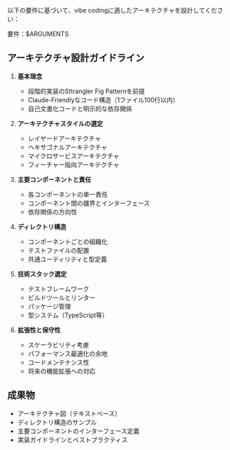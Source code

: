 以下の要件に基づいて、vibe codingに適したアーキテクチャを設計してください：

要件：$ARGUMENTS

## アーキテクチャ設計ガイドライン

1. **基本理念**
   - 段階的実装のSttrangler Fig Patternを前提
   - Claude-Friendlyなコード構造（1ファイル100行以内）
   - 自己文書化コードと明示的な依存関係

2. **アーキテクチャスタイルの選定**
   - レイヤードアーキテクチャ
   - ヘキサゴナルアーキテクチャ
   - マイクロサービスアーキテクチャ
   - フィーチャー指向アーキテクチャ

3. **主要コンポーネントと責任**
   - 各コンポーネントの単一責任
   - コンポーネント間の疆界とインターフェース
   - 依存関係の方向性

4. **ディレクトリ構造**
   - コンポーネントごとの組織化
   - テストファイルの配置
   - 共通ユーティリティと型定義

5. **技術スタック選定**
   - テストフレームワーク
   - ビルドツールとリンター
   - パッケージ管理
   - 型システム（TypeScript等）

6. **拡張性と保守性**
   - スケーラビリティ考慮
   - パフォーマンス最適化の余地
   - コードメンテナンス性
   - 将来の機能拡張への対応

## 成果物
- アーキテクチャ図（テキストベース）
- ディレクトリ構造のサンプル
- 主要コンポーネントのインターフェース定義
- 実装ガイドラインとベストプラクティス